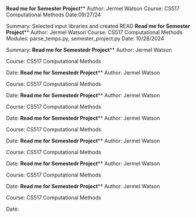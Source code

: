 ************Read me for Semester Project**************
Author: Jermel Watson
Course: CS517 Computational Methods
Date:09/27/24

Summary: Selected input libraries and created READ
************Read me for Semester Project**************
Author: Jermel Watson
Course: CS517 Computational Methods
Modules: parse_temps.py, semester_project.py
Date: 10/28/2024

Summary: 
************Read me for Semestedr Project**************
Author: Jermel Watson

Course: CS517 Computational Methods

Date:
************Read me for Semestedr Project**************
Author: Jermel Watson

Course: CS517 Computational Methods

Date:
************Read me for Semestedr Project**************
Author: Jermel Watson

Course: CS517 Computational Methods

Date:
************Read me for Semestedr Project**************
Author: Jermel Watson

Course: CS517 Computational Methods

Date:
************Read me for Semestedr Project**************
Author: Jermel Watson

Course: CS517 Computational Methods

Date:
************Read me for Semestedr Project**************
Author: Jermel Watson

Course: CS517 Computational Methods

Date:
************Read me for Semestedr Project**************
Author: Jermel Watson

Course: CS517 Computational Methods

Date:

